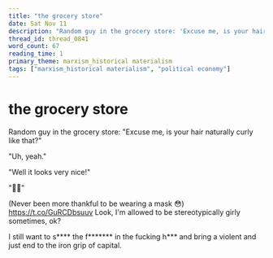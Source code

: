 ```yaml
---
title: "the grocery store"
date: Sat Nov 11
description: "Random guy in the grocery store: 'Excuse me, is your hair naturally curly like that?"
thread_id: thread_0841
word_count: 67
reading_time: 1
primary_theme: marxism_historical materialism
tags: ["marxism_historical materialism", "political economy"]
---
```


# the grocery store

Random guy in the grocery store: "Excuse me, is your hair naturally curly like that?"

"Uh, yeah."

"Well it looks very nice!"

"🥹😊"

(Never been more thankful to be wearing a mask 😳) https://t.co/GuRCDbsuuv Look, I'm allowed to be stereotypically girly sometimes, ok?

I still want to s**** the f******* in the fucking h*** and bring a violent and just end to the iron grip of capital.